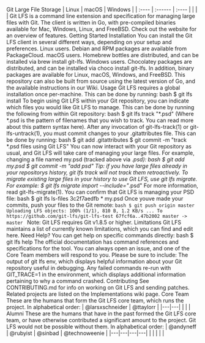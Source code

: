 Git Large File Storage | Linux | macOS | Windows | | :---- | :------ | :---- | | | | Git LFS is a command line extension and specification for managing large files with Git. The client is written in Go, with pre-compiled binaries available for Mac, Windows, Linux, and FreeBSD. Check out the website for an overview of features. Getting Started Installation You can install the Git LFS client in several different ways, depending on your setup and preferences. Linux users. Debian and RPM packages are available from PackageCloud. macOS users. Homebrew bottles are distributed, and can be installed via brew install git-lfs. Windows users. Chocolatey packages are distributed, and can be installed via choco install git-lfs. In addition, binary packages are available for Linux, macOS, Windows, and FreeBSD. This repository can also be built from source using the latest version of Go, and the available instructions in our Wiki. Usage Git LFS requires a global installation once per-machine. This can be done by running: bash $ git lfs install To begin using Git LFS within your Git repository, you can indicate which files you would like Git LFS to manage. This can be done by running the following from within Git repository: bash $ git lfs track "*.psd" (Where *.psd is the pattern of filenames that you wish to track. You can read more about this pattern syntax here). After any invocation of git-lfs-track(1) or git-lfs-untrack(1), you must commit changes to your .gitattributes file. This can be done by running: bash $ git add .gitattributes $ git commit -m "track *.psd files using Git LFS" You can now interact with your Git repository as usual, and Git LFS will take care of managing your large files. For example, changing a file named my.psd (tracked above via *.psd): bash $ git add my.psd $ git commit -m "add psd" Tip: if you have large files already in your repositorys history, git lfs track will not track them retroactively. To migrate existing large files in your history to use Git LFS, use git lfs migrate. For example: $ git lfs migrate import --include="*.psd" For more information, read git-lfs-migrate(1). You can confirm that Git LFS is managing your PSD file: bash $ git lfs ls-files 3c2f7aedfb * my.psd Once youve made your commits, push your files to the Git remote: ```bash $ git push origin master Uploading LFS objects: 100% (1/1), 810 B, 1.2 KB/s ... To https://github.com/git-lfs/git-lfs-test 67fcf6a..47b2002 master -> master ``` Note: Git LFS requires Git v1.8.5 or higher. Limitations Git LFS maintains a list of currently known limitations, which you can find and edit here. Need Help? You can get help on specific commands directly: bash $ git lfs help <subcommand> The official documentation has command references and specifications for the tool. You can always open an issue, and one of the Core Team members will respond to you. Please be sure to include: The output of git lfs env, which displays helpful information about your Git repository useful in debugging. Any failed commands re-run with GIT_TRACE=1 in the environment, which displays additional information pertaining to why a command crashed. Contributing See CONTRIBUTING.md for info on working on Git LFS and sending patches. Related projects are listed on the Implementations wiki page. Core Team These are the humans that form the Git LFS core team, which runs the project. In alphabetical order: | @larsxschneider | @ttaylorr | |---|---| | | | Alumni These are the humans that have in the past formed the Git LFS core team, or have otherwise contributed a significant amount to the project. Git LFS would not be possible without them. In alphabetical order: | @andyneff | @rubyist | @sinbad | @technoweenie | |---|---|---|---| | | | | |